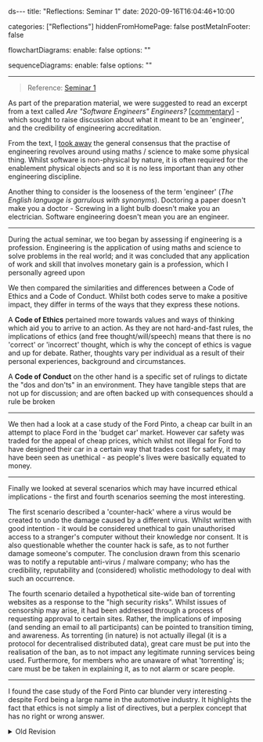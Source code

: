 ds---
title: "Reflections: Seminar 1"
date: 2020-09-16T16:04:46+10:00

categories: ["Reflections"]
hiddenFromHomePage: false
postMetaInFooter: false

flowchartDiagrams:
  enable: false
  options: ""

sequenceDiagrams: 
  enable: false
  options: ""

---

> Reference: [Seminar 1](../../seminars/week1)


As part of the preparation material, we were suggested to read an excerpt from a text called _Are "Software Engineers" Engineers?_ [[commentary](../../seminars/reading-are-software-engineers-engineers)] - which sought to raise discussion about what it meant to be an 'engineer', and the credibility of engineering accreditation.  

From the text, I [took away](../../seminars/week1-reading-are-software-engineers-engineers) the general consensus that the practise of engineering revolves around using maths / science to make some physical thing. Whilst software is non-physical by nature, it is often required for the enablement physical objects and so it is no less important than any other engineering discipline.

Another thing to consider is the looseness of the term 'engineer' (_The English language is garrulous with synonyms_). Doctoring a paper doesn't make you a doctor - Screwing in a light bulb doesn't make you an electrician. Software engineering doesn't mean you are an engineer.

---

During the actual seminar, we too began by assessing if engineering is a profession. Engineering is the application of using maths and science to solve problems in the real world; and it was concluded that any application of work and skill that involves monetary gain is a profession, which I personally agreed upon

We then compared the similarities and differences between a Code of Ethics and a Code of Conduct. Whilst both codes serve to make a positive impact, they differ in terms of the ways that they express these notions.

A **Code of Ethics** pertained more towards values and ways of thinking which aid you to arrive to an action. As they are not hard-and-fast rules, the implications of ethics (and free thought/will/speech) means that there is no 'correct' or 'incorrect' thought, which is why the concept of ethics is vague and up for debate. Rather, thoughts vary per individual as a result of their personal experiences, background and circumstances.

A **Code of Conduct** on the other hand is a specific set of rulings to dictate the "dos and don'ts" in an environment. They have tangible steps that are not up for discussion; and are often backed up with consequences should a rule be broken

---

We then had a look at a case study of the Ford Pinto, a cheap car built in an attempt to place Ford in the 'budget car' market. However car safety was traded for the appeal of cheap prices, which whilst not illegal for Ford to have designed their car in a certain way that trades cost for safety, it may have been seen as unethical - as people's lives were basically equated to money.

---

Finally we looked at several scenarios which may have incurred ethical implications - the first and fourth scenarios seeming the most interesting.  

The first scenario described a 'counter-hack' where a virus would be created to undo the damage caused by a different virus. Whilst written with good intention - it would be considered unethical to gain unauthorised access to a stranger's computer without their knowledge nor consent. It is also questionable whether the counter hack is safe, as to not further damage someone's computer. The conclusion drawn from this scenario was to notify a reputable anti-virus / malware company; who has the credibility, reputability and (considered) wholistic methodology to deal with such an occurrence.

The fourth scenario detailed a hypothetical site-wide ban of torrenting websites as a response to the "high security risks". Whilst issues of censorship may arise, it had been addressed through a process of requesting approval to certain sites. Rather, the implications of imposing (and sending an email to all participants) can be pointed to transition timing, and awareness. As torrenting (in nature) is not actually illegal (it is a protocol for decentralised distributed data), great care must be put into the realisation of the ban, as to not impact any legitimate running services being used. Furthermore, for members who are unaware of what 'torrenting' is; care must be be taken in explaining it, as to not alarm or scare people.

---

I found the case study of the Ford Pinto car blunder very interesting - despite Ford being a large name in the automotive industry. It highlights the fact that ethics is not simply a list of directives, but a perplex concept that has no right or wrong answer.


<details><summary>Old Revision</summary>
As part of the preparation material, we were suggested to read an excerpt from a text called _Are "Software Engineers" Engineers?_ [[commentary](../../seminars/reading-are-software-engineers-engineers)] - which sought to raise discussion about what it meant to be an 'engineer', and the credibility of engineering accreditation.  

From the text, I [took away](../../seminars/week1-reading-are-software-engineers-engineers) the general consensus that the practise of engineering revolves around using maths / science to make some physical thing.  
Software is non-physical by nature, but often it is required for the enablement of  mechanical / physical objects and so software engineering is no less important than any other engineering discipline.

Another thing to consider is the looseness of an 'engineer' (_Because, you know ... the English language is garrulous with synonyms_). Doctoring a paper doesn't make you a doctor - Screwing in a light bulb doesn't make you an electrician. Software engineering doesn't mean you are an engineer.

---

During the _actual_ seminar, we too began by assessing if engineering is a profession. Engineering is the application of using maths and science to solve problems in the real world; and it was concluded that any application of work and skill that involves monetary gain is a profession.

We then compared the similarities and differences between a Code of Ethics and a Code of Conduct. Whilst both codes serve to make a positive impact, they differ in terms of the ways that they express these notions.

A **Code of Ethics** pertained more towards values and ways of thinking which aid you to arrive to an action. As they are not hard-and-fast rules, the implications of ethics (and free thought/will/speech) means that there is no 'correct' or 'incorrect' thought, which is why the concept of ethics is vague and up for debate. Rather, thoughts vary per individual as a result of their personal experiences, background and circumstances.

A **Code of Conduct** on the other hand is a specific set of rulings to dictate the "dos and don'ts" in an environment. They have tangible steps that are not up for discussion; and are often backed up with consequences should a rule be broken

---

We then had a look at a case study of the Ford Pinto, a cheap car built in an attempt to place Ford in the 'budget car' market. However the cheap prices arose from the sacrifice of safety. In application to ethicalities and conduct - whilst it was not illegal for Ford to have designed their car in a certain way that trades cost for safety, it may have been seen as unethical - as people's lives were basically equated to money.

---

Finally we looked at several scenarios which may have incurred ethical implications - the first and fourth scenarios seeming the most interesting.  

The first scenario described a 'counter-hack' where a virus would be created to undo the damage caused by a different virus. Whilst written with good intention - it would be considered unethical to gain unauthorised access to a stranger's computer without their knowledge nor consent. It is also questionable whether the counter hack is safe, as to not further damage someone's computer. The conclusion drawn from this scenario was to notify a reputable anti-virus / malware company; who has the credibility, reputability and (considered) wholistic methodology to deal with such an occurrence.

The fourth scenario detailed a hypothetical site-wide ban of torrenting websites as a response to the "high security risks". Whilst issues of censorship may arise, it had been addressed through a process of requesting approval to certain sites. Rather, the implications of imposing (and sending an email to all participants) can be pointed to transition timing, and awareness. As torrenting (in nature) is not actually illegal (it is a protocol for decentralised distributed data), great care must be put into the realisation of the ban, as to not impact any legitimate running services being used. Furthermore, for members who are unaware of what 'torrenting' is; care must be be taken in explaining it, as to not alarm or scare people.

---

Whilst I did not learn anything new, I found the case study of the Ford Pinto car blunder very interesting - despite Ford being a large name in the automotive industry. It highlights the fact that ethics is not simply a list of directives, but a perplex concept that has no right or wrong answer.

</details>
